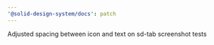 ```yaml
---
'@solid-design-system/docs': patch
---
```


Adjusted spacing between icon and text on sd-tab screenshot tests
